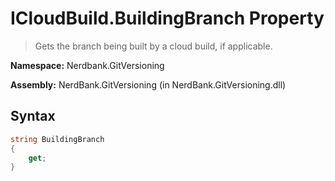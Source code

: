 # ICloudBuild.BuildingBranch Property
> Gets the branch being built by a cloud build, if applicable.

**Namespace:** Nerdbank.GitVersioning

**Assembly:** NerdBank.GitVersioning (in NerdBank.GitVersioning.dll)
## Syntax
~~~~csharp
string BuildingBranch
{
	get;
}
~~~~
